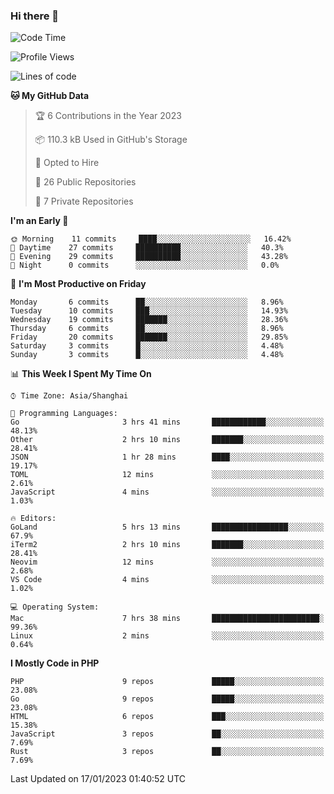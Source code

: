 ### Hi there 👋

<!--START_SECTION:waka-->
![Code Time](http://img.shields.io/badge/Code%20Time-3%2C894%20hrs%2050%20mins-blue)

![Profile Views](http://img.shields.io/badge/Profile%20Views-35-blue)

![Lines of code](https://img.shields.io/badge/From%20Hello%20World%20I%27ve%20Written-217%20Thousand%20lines%20of%20code-blue)

**🐱 My GitHub Data** 

> 🏆 6 Contributions in the Year 2023
 > 
> 📦 110.3 kB Used in GitHub's Storage 
 > 
> 💼 Opted to Hire
 > 
> 📜 26 Public Repositories 
 > 
> 🔑 7 Private Repositories  
 > 
**I'm an Early 🐤** 

```text
🌞 Morning    11 commits     ████░░░░░░░░░░░░░░░░░░░░░   16.42% 
🌆 Daytime    27 commits     ██████████░░░░░░░░░░░░░░░   40.3% 
🌃 Evening    29 commits     ██████████░░░░░░░░░░░░░░░   43.28% 
🌙 Night      0 commits      ░░░░░░░░░░░░░░░░░░░░░░░░░   0.0%

```
📅 **I'm Most Productive on Friday** 

```text
Monday       6 commits      ██░░░░░░░░░░░░░░░░░░░░░░░   8.96% 
Tuesday      10 commits     ███░░░░░░░░░░░░░░░░░░░░░░   14.93% 
Wednesday    19 commits     ███████░░░░░░░░░░░░░░░░░░   28.36% 
Thursday     6 commits      ██░░░░░░░░░░░░░░░░░░░░░░░   8.96% 
Friday       20 commits     ███████░░░░░░░░░░░░░░░░░░   29.85% 
Saturday     3 commits      █░░░░░░░░░░░░░░░░░░░░░░░░   4.48% 
Sunday       3 commits      █░░░░░░░░░░░░░░░░░░░░░░░░   4.48%

```


📊 **This Week I Spent My Time On** 

```text
⌚︎ Time Zone: Asia/Shanghai

💬 Programming Languages: 
Go                       3 hrs 41 mins       ████████████░░░░░░░░░░░░░   48.13% 
Other                    2 hrs 10 mins       ███████░░░░░░░░░░░░░░░░░░   28.41% 
JSON                     1 hr 28 mins        ████░░░░░░░░░░░░░░░░░░░░░   19.17% 
TOML                     12 mins             ░░░░░░░░░░░░░░░░░░░░░░░░░   2.61% 
JavaScript               4 mins              ░░░░░░░░░░░░░░░░░░░░░░░░░   1.03%

🔥 Editors: 
GoLand                   5 hrs 13 mins       █████████████████░░░░░░░░   67.9% 
iTerm2                   2 hrs 10 mins       ███████░░░░░░░░░░░░░░░░░░   28.41% 
Neovim                   12 mins             ░░░░░░░░░░░░░░░░░░░░░░░░░   2.68% 
VS Code                  4 mins              ░░░░░░░░░░░░░░░░░░░░░░░░░   1.02%

💻 Operating System: 
Mac                      7 hrs 38 mins       ████████████████████████░   99.36% 
Linux                    2 mins              ░░░░░░░░░░░░░░░░░░░░░░░░░   0.64%

```

**I Mostly Code in PHP** 

```text
PHP                      9 repos             █████░░░░░░░░░░░░░░░░░░░░   23.08% 
Go                       9 repos             █████░░░░░░░░░░░░░░░░░░░░   23.08% 
HTML                     6 repos             ███░░░░░░░░░░░░░░░░░░░░░░   15.38% 
JavaScript               3 repos             ██░░░░░░░░░░░░░░░░░░░░░░░   7.69% 
Rust                     3 repos             ██░░░░░░░░░░░░░░░░░░░░░░░   7.69%

```



 Last Updated on 17/01/2023 01:40:52 UTC
<!--END_SECTION:waka-->
